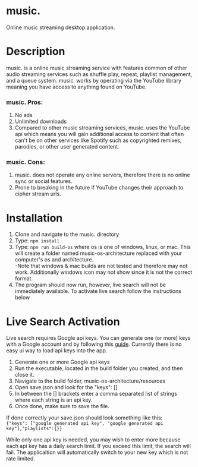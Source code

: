 # music.
Online music streaming desktop application.

# Description
music. is a online music streaming service with features common of other audio streaming services such as shuffle play, repeat, playlist management, and a queue system. music. works by operating via the YouTube library meaning you have access to anything found on YouTube.
### music. Pros:
1. No ads
2. Unlimited downloads
3. Compared to other music streaming services, music. uses the YouTube api which means you will gain additional access to content that often can't be on other services like Spotify such as copyrighted remixes, parodies, or other user generated content.
### music. Cons:
1. music. does not operate any online servers, therefore there is no online sync or social features.
2. Prone to breaking in the future if YouTube changes their approach to cipher stream urls.

# Installation
1. Clone and navigate to the music. directory
2. Type: ```npm install```
3. Type: ```npm run build-os``` where os is one of windows, linux, or mac. This will create a folder named music-os-architecture replaced with your computer's os and architecture.  
  -Note that windows & mac builds are not tested and therefore may not work. Additionally windows icon may not show since it is not the correct format.
4. The program should now run, however, live search will not be immediately available. To activate live search follow the instructions below

# Live Search Activation
Live search requires Google api keys. You can generate one (or more) keys with a Google account and by following this [guide](https://developers.google.com/youtube/v3/getting-started). Currently there is no easy ui way to load api keys into the app.
1. Generate one or more Google api keys
2. Run the executable, located in the build folder you created, and then close it.
3. Navigate to the build folder, music-os-architecture/resources
4. Open save.json and look for the "keys": []
5. In between the [] brackets enter a comma separated list of strings where each string is an api key.
6. Once done, make sure to save the file.

If done correctly your save.json should look something like this:  
```{"keys": ["google generated api key", "google generated api key"],"playlists":{}}```

While only one api key is needed, you may wish to enter more because each api key has a daily search limit. If you exceed this limit, the search will fail. The applicaition will automatically switch to your new key which is not rate limited.
